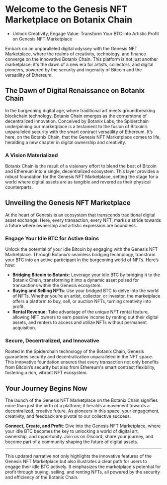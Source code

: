 # Welcome to the Genesis NFT Marketplace on Botanix Chain

- Unlock Creativity, Engage Value: Transform Your BTC into Artistic Profit on Genesis NFT Marketplace

Embark on an unparalleled digital odyssey with the Genesis NFT Marketplace, where the realms of creativity, technology, and finance converge on the innovative Botanix Chain. This platform is not just another marketplace; it's the dawn of a new era for artists, collectors, and digital pioneers, powered by the security and ingenuity of Bitcoin and the versatility of Ethereum.

## The Dawn of Digital Renaissance on Botanix Chain

In the burgeoning digital age, where traditional art meets groundbreaking blockchain technology, Botanix Chain emerges as the cornerstone of decentralized innovation. Conceived by Botanix Labs, the Spiderchain underpinning our marketplace is a testament to the fusion of Bitcoin’s unparalleled security with the smart contract versatility of Ethereum. It’s here, on the Botanix Chain, that the Genesis NFT Marketplace comes to life, heralding a new chapter in digital ownership and creativity.

### A Vision Materialized

Botanix Chain is the result of a visionary effort to blend the best of Bitcoin and Ethereum into a single, decentralized ecosystem. This layer provides a robust foundation for the Genesis NFT Marketplace, setting the stage for a world where digital assets are as tangible and revered as their physical counterparts.

## Unveiling the Genesis NFT Marketplace

At the heart of Genesis is an ecosystem that transcends traditional digital asset exchange. Here, every transaction, every NFT, marks a stride towards a future where ownership and artistic expression are boundless.

### Engage Your Idle BTC for Active Gains

Unlock the potential of your idle Bitcoin by engaging with the Genesis NFT Marketplace. Through Botanix’s seamless bridging technology, transform your BTC into an active participant in the burgeoning world of NFTs. Here’s how:

- **Bridging Bitcoin to Botanix**: Leverage your idle BTC by bridging it to the Botanix Chain, transforming it into a dynamic asset poised for transactions within the Genesis ecosystem.
- **Buying and Selling NFTs**: Use your bridged BTC to delve into the world of NFTs. Whether you’re an artist, collector, or investor, the marketplace offers a platform to buy, sell, or auction NFTs, turning creativity into profit.
- **Rental Revenue**: Take advantage of the unique NFT rental feature, allowing NFT owners to earn passive income by renting out their digital assets, and renters to access and utilize NFTs without permanent acquisition.

### Secure, Decentralized, and Innovative

Rooted in the Spiderchain technology of the Botanix Chain, Genesis guarantees security and decentralization unparalleled in the NFT space. This innovative foundation ensures that every transaction not only benefits from Bitcoin’s security but also from Ethereum's smart contract flexibility, fostering a rich, vibrant NFT ecosystem.

## Your Journey Begins Now

The launch of the Genesis NFT Marketplace on the Botanix Chain signifies more than just the birth of a platform; it heralds a movement towards a decentralized, creative future. As pioneers in this space, your engagement, creativity, and feedback are pivotal to our collective success.

**Connect, Create, and Profit**: Dive into the Genesis NFT Marketplace, where your idle BTC becomes the key to unlocking a world of digital art, ownership, and opportunity. Join us on Discord, share your journey, and become part of a community shaping the future of digital assets.

---

This updated narrative not only highlights the innovative features of the Genesis NFT Marketplace but also illustrates a clear path for users to engage their idle BTC actively. It emphasizes the marketplace's potential for profit through buying, selling, and renting NFTs, all powered by the security and efficiency of the Botanix Chain.